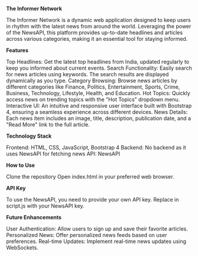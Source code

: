 **The Informer Network**

The Informer Network is a dynamic web application designed to keep users in rhythm with the latest news from around the world. Leveraging the power of the NewsAPI, this platform provides up-to-date headlines and articles across various categories, making it an essential tool for staying informed.

**Features**

Top Headlines: Get the latest top headlines from India, updated regularly to keep you informed about current events.
Search Functionality: Easily search for news articles using keywords. The search results are displayed dynamically as you type.
Category Browsing: Browse news articles by different categories like Finance, Politics, Entertainment, Sports, Crime, Business, Technology, Lifestyle, Health, and Education.
Hot Topics: Quickly access news on trending topics with the "Hot Topics" dropdown menu.
Interactive UI: An intuitive and responsive user interface built with Bootstrap 4, ensuring a seamless experience across different devices.
News Details: Each news item includes an image, title, description, publication date, and a "Read More" link to the full article.

**Technology Stack**

Frontend: HTML, CSS, JavaScript, Bootstrap 4
Backend: No backend as it uses NewsAPI for fetching news
API: NewsAPI

**How to Use**

Clone the repository
Open index.html in your preferred web browser.

**API Key**

To use the NewsAPI, you need to provide your own API key. Replace <ENTER YOUR API KEY> in script.js with your NewsAPI key.

**Future Enhancements**

User Authentication: Allow users to sign up and save their favorite articles.
Personalized News: Offer personalized news feeds based on user preferences.
Real-time Updates: Implement real-time news updates using WebSockets.
